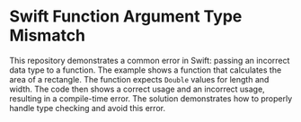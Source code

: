 # Swift Function Argument Type Mismatch

This repository demonstrates a common error in Swift: passing an incorrect data type to a function.  The example shows a function that calculates the area of a rectangle.  The function expects `Double` values for length and width.  The code then shows a correct usage and an incorrect usage, resulting in a compile-time error.  The solution demonstrates how to properly handle type checking and avoid this error.